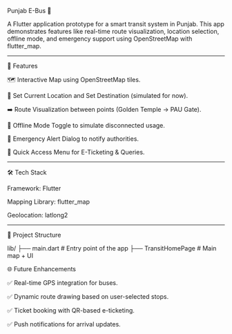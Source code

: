 

Punjab E-Bus 🚌

A Flutter application prototype for a smart transit system in Punjab.
This app demonstrates features like real-time route visualization, location selection, offline mode, and emergency support using OpenStreetMap with flutter_map.


---

🚀 Features

🗺️ Interactive Map using OpenStreetMap tiles.

📍 Set Current Location and Set Destination (simulated for now).

➡️ Route Visualization between points (Golden Temple → PAU Gate).

🔄 Offline Mode Toggle to simulate disconnected usage.

🚨 Emergency Alert Dialog to notify authorities.

🎫 Quick Access Menu for E-Ticketing & Queries.



---


🛠️ Tech Stack

Framework: Flutter

Mapping Library: flutter_map

Geolocation: latlong2



---

📂 Project Structure

lib/
 ├── main.dart          # Entry point of the app
 ├── TransitHomePage    # Main map + UI


🌐 Future Enhancements

✅ Real-time GPS integration for buses.

✅ Dynamic route drawing based on user-selected stops.

✅ Ticket booking with QR-based e-ticketing.

✅ Push notifications for arrival updates.





